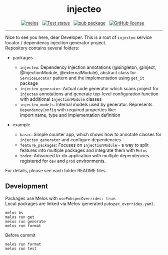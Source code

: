 
<div align="center">

<h1>injecteo</h1>

[![melos](https://img.shields.io/badge/maintained%20with-melos-f700ff.svg?style=flat-square)](https://github.com/invertase/melos)
&nbsp;
[![Test status](https://github.com/Iteo/injecteo/workflows/Build/badge.svg)](https://github.com/Iteo/injecteo/actions/workflows/build.yml)
&nbsp;
[![pub package](https://img.shields.io/pub/v/injecteo)](https://pub.dartlang.org/packages/injecteo)
&nbsp;
[![GitHub license](https://img.shields.io/badge/licence-MIT-green)](https://github.com/Iteo/injecteo/blob/master/packages/injecteo/LICENSE)
&nbsp;

</div>

---

Nice to see you here, dear Developer. This is a root of `injecteo` service locator / dependency injection generator project.\
Repository contains several folders:

- packages
  - `injecteo`: Dependency Injection annotations (@singleton, @inject, @InjectionModule, @externalModule),
  abstract class for `ServiceLocator` pattern and the implementation using `get_it` package
  - `injecteo_generator`: Actual code generator which scans project for `injecteo` annotations and generate top-level configuration function with additional `InjectionModule` classes
  - `injecteo_models`: Internal models used by generator. Represents `DependencyConfig` with required properties like:\
  import name, type and implementation definition

- example
  - `basic`: Simple counter app, which shows how to annotate classes for `injecteo_generator` and configure dependencies
  - `feature_packages`: Focuses on `InjectionModule` - a way to split features into multiple packages and integrate them with `Melos`
  - `todeo`: Advanced to-do application with multiple dependencies registered for `dev` and `prod` environments.

For details, please see each folder README files.

## Development

Packages use Melos with `usePubspecOverrides: true`.\
Local packages are linked via Melos-generated `pubspec_overrides.yaml`.

    melos bs
    melos run get
    melos run generate
    melos run format

Before commit

    melos run format
    melos run test
